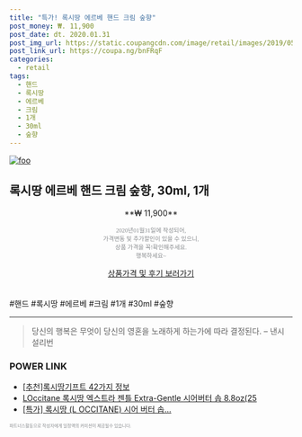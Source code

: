 ```yaml
--- 
title: "특가! 록시땅 에르베 핸드 크림 숲향" 
post_money: ₩. 11,900 
post_date: dt. 2020.01.31 
post_img_url: https://static.coupangcdn.com/image/retail/images/2019/05/31/11/9/91e44b72-acce-4e31-9f4e-ca84e1c4a7a4.jpg 
post_link_url: https://coupa.ng/bnFRqF 
categories: 
  - retail 
tags: 
  - 핸드 
  - 록시땅 
  - 에르베 
  - 크림 
  - 1개 
  - 30ml 
  - 숲향 
--- 
```

[![foo](https://static.coupangcdn.com/image/retail/images/2019/05/31/11/9/91e44b72-acce-4e31-9f4e-ca84e1c4a7a4.jpg)](https://coupa.ng/bnFRqF) 

## 록시땅 에르베 핸드 크림 숲향, 30ml, 1개 
<p style="text-align: center;">**₩ 11,900**</p> 
<p style="text-align: center;"><span style="color: #898c8f; font-family: Georgia,Times,serif; font-size: 0.75em;">2020년01월31일에 작성되어, <br>가격변동 및 추가할인이 있을 수 있으니,<br> 상품 가격을 꼭!확인해주세요.<br>행복하세요~</span> 
</p>	 
<div markdown="0" style="text-align: center;"><a href="https://coupa.ng/bnFRqF" class="btn btn--success">상품가격 및 후기 보러가기</a></div> 
<br><br> 
  #핸드 #록시땅 #에르베 #크림 #1개 #30ml #숲향 
<hr> 

> 당신의 행복은 무엇이 당신의 영혼을 노래하게 하는가에 따라 결정된다. – 낸시 설리번 


### POWER LINK

* <a href="https://blog.naver.com/fasyy4321/221790819936" target="_blank">[추천]록시땅기프트 42가지 정보</a>
* <a href="https://blog.naver.com/santokki14/221786483606" target="_blank">LOccitane 록시땅 엑스트라 젠틀 Extra-Gentle 시어버터 솝 8.8oz(25</a>
* <a href="https://blog.naver.com/an0733/221786312688" target="_blank">[특가] 록시땅 (L OCCITANE) 시어 버터 솝...</a>

<span style="color: #898c8f; font-family: Georgia,Times,serif; font-size: 0.55em;">파트너스활동으로 작성자에게 일정액의 커미션이 제공될수 있습니다.</span> 
